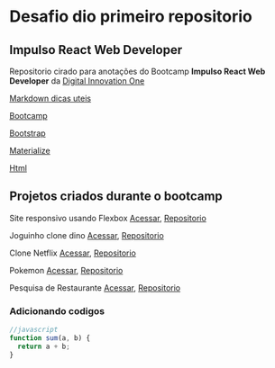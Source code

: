 # Desafio dio primeiro repositorio

## Impulso React Web Developer

Repositorio cirado para anotações do Bootcamp **Impulso React Web Developer** da [Digital Innovation One](https://digitalinnovation.one/)

[Markdown dicas uteis](https://docs.pipz.com/central-de-ajuda/learning-center/guia-basico-de-markdown#open)

[Bootcamp](https://web.digitalinnovation.one/track/impulso-react-web-developer)

[Bootstrap](https://getbootstrap.com/)

[Materialize](https://materializecss.com/)

[Html](https://www.w3schools.com/html/)

## Projetos criados durante o bootcamp

Site responsivo usando Flexbox
[Acessar](https://kennagsoftflex.netlify.app/),
[Repositorio](https://github.com/bernardo300/dio-react-project-css-flex)

Joguinho clone dino
[Acessar](https://kennagsoftdino.netlify.app/),
[Repositorio](https://github.com/bernardo300/dio-clone-dino)

Clone Netflix
[Acessar](https://kennagsoftnetflix.netlify.app), [Repositorio](https://github.com/bernardo300/dio-clone-netflix)

Pokemon
[Acessar](https://kennagsoftpokemon.netlify.app),
[Repositorio](https://github.com/bernardo300/dio-class-pokemon-live)

Pesquisa de Restaurante
[Acessar](https://kennagsoftmaps.netlify.app/), [Repositorio](https://github.com/bernardo300/dio-find-restaurant)

### Adicionando codigos

```javascript
//javascript
function sum(a, b) {
  return a + b;
}
```
